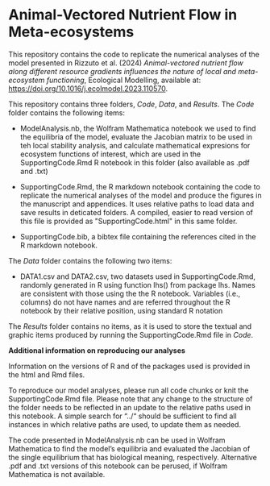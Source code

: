 # Animal-Vectored Nutrient Flow in Meta-ecosystems

This repository contains the code to replicate the numerical analyses of the model presented in Rizzuto et al. (2024) _Animal-vectored nutrient flow along different resource gradients influences the nature of local and meta-ecosystem functioning_, Ecological Modelling, available at: https://doi.org/10.1016/j.ecolmodel.2023.110570.

This repository contains three folders, *Code*, *Data*, and *Results*. The *Code* folder contains the following items:

  * ModelAnalysis.nb, the Wolfram Mathematica notebook we used to find the equilibria of the model, evaluate the Jacobian matrix to be used in teh local stability analysis, and calculate mathematical expresions for ecosystem functions of interest, which are used in the SupportingCode.Rmd R notebook in this folder (also available as .pdf and .txt)

  * SupportingCode.Rmd, the R markdown notebook containing the code to replicate the numerical analyses of the model and produce the figures in the manuscript and appendices. It uses relative paths to load data and save results in deticated folders. A compiled, easier to read version of this file is provided as "SupportingCode.html" in this same folder.

  * SupportingCode.bib, a bibtex file containing the references cited in the R markdown notebook.

The *Data* folder contains the following two items:

  * DATA1.csv and DATA2.csv, two datasets used in SupportingCode.Rmd, randomly generated in R using function lhs() from package lhs. Names are consistent with those using the the R notebook. Variables (i.e., columns) do not have names and are referred throughout the R notebook by their relative position, using standard R notation

The *Results* folder contains no items, as it is used to store the textual and graphic items produced by running the SupportingCode.Rmd file in *Code*.

**Additional information on reproducing our analyses**

Information on the versions of R and of the packages used is provided in the html and Rmd files.

To reproduce our model analyses, please run all code chunks or knit the SupportingCode.Rmd file. Please note that any change to the structure of the folder needs to be reflected in an update to the relative paths used in this notebook. A simple search for “../“ should be sufficient to find all instances in which relative paths are used, to update them as needed.

The code presented in ModelAnalysis.nb can be used in Wolfram Mathematica to find the model’s equilibria and evaluated the Jacobian of the single equilibrium that has biological meaning, respectively. Alternative .pdf and .txt versions of this notebook can be perused, if Wolfram Mathematica is not available.
